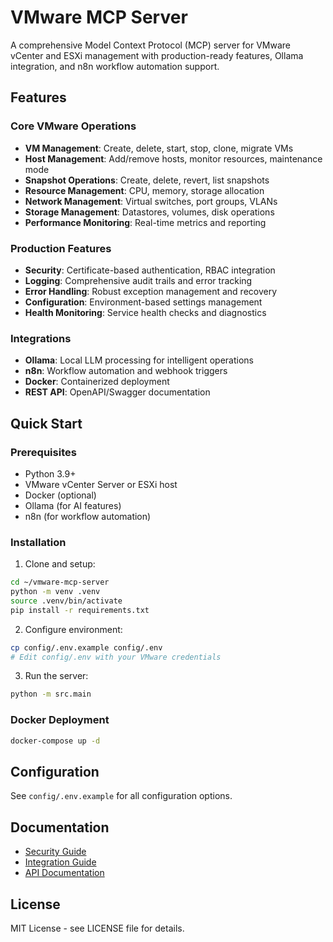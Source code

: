 
# VMware MCP Server

A comprehensive Model Context Protocol (MCP) server for VMware vCenter and ESXi management with production-ready features, Ollama integration, and n8n workflow automation support.

## Features

### Core VMware Operations
- **VM Management**: Create, delete, start, stop, clone, migrate VMs
- **Host Management**: Add/remove hosts, monitor resources, maintenance mode
- **Snapshot Operations**: Create, delete, revert, list snapshots
- **Resource Management**: CPU, memory, storage allocation
- **Network Management**: Virtual switches, port groups, VLANs
- **Storage Management**: Datastores, volumes, disk operations
- **Performance Monitoring**: Real-time metrics and reporting

### Production Features
- **Security**: Certificate-based authentication, RBAC integration
- **Logging**: Comprehensive audit trails and error tracking
- **Error Handling**: Robust exception management and recovery
- **Configuration**: Environment-based settings management
- **Health Monitoring**: Service health checks and diagnostics

### Integrations
- **Ollama**: Local LLM processing for intelligent operations
- **n8n**: Workflow automation and webhook triggers
- **Docker**: Containerized deployment
- **REST API**: OpenAPI/Swagger documentation

## Quick Start

### Prerequisites
- Python 3.9+
- VMware vCenter Server or ESXi host
- Docker (optional)
- Ollama (for AI features)
- n8n (for workflow automation)

### Installation

1. Clone and setup:
```bash
cd ~/vmware-mcp-server
python -m venv .venv
source .venv/bin/activate
pip install -r requirements.txt
```

2. Configure environment:
```bash
cp config/.env.example config/.env
# Edit config/.env with your VMware credentials
```

3. Run the server:
```bash
python -m src.main
```

### Docker Deployment

```bash
docker-compose up -d
```

## Configuration

See `config/.env.example` for all configuration options.

## Documentation

- [Security Guide](SECURITY.md)
- [Integration Guide](docs/integration_guide.md)
- [API Documentation](docs/api.md)

## License

MIT License - see LICENSE file for details.
